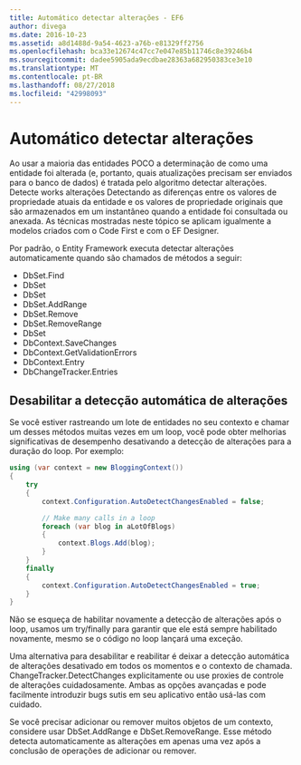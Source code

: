 ```yaml
---
title: Automático detectar alterações - EF6
author: divega
ms.date: 2016-10-23
ms.assetid: a8d1488d-9a54-4623-a76b-e81329ff2756
ms.openlocfilehash: bca33e12674c47cc7e047e85b11746c8e39246b4
ms.sourcegitcommit: dadee5905ada9ecdbae28363a682950383ce3e10
ms.translationtype: MT
ms.contentlocale: pt-BR
ms.lasthandoff: 08/27/2018
ms.locfileid: "42998093"
---
```

# <a name="automatic-detect-changes"></a>Automático detectar alterações
Ao usar a maioria das entidades POCO a determinação de como uma entidade foi alterada (e, portanto, quais atualizações precisam ser enviados para o banco de dados) é tratada pelo algoritmo detectar alterações. Detecte works alterações Detectando as diferenças entre os valores de propriedade atuais da entidade e os valores de propriedade originais que são armazenados em um instantâneo quando a entidade foi consultada ou anexada. As técnicas mostradas neste tópico se aplicam igualmente a modelos criados com o Code First e com o EF Designer.  

Por padrão, o Entity Framework executa detectar alterações automaticamente quando são chamados de métodos a seguir:  

- DbSet.Find  
- DbSet  
- DbSet  
- DbSet.AddRange
- DbSet.Remove  
- DbSet.RemoveRange
- DbSet  
- DbContext.SaveChanges  
- DbContext.GetValidationErrors  
- DbContext.Entry  
- DbChangeTracker.Entries  

## <a name="disabling-automatic-detection-of-changes"></a>Desabilitar a detecção automática de alterações  

Se você estiver rastreando um lote de entidades no seu contexto e chamar um desses métodos muitas vezes em um loop, você pode obter melhorias significativas de desempenho desativando a detecção de alterações para a duração do loop. Por exemplo:  

``` csharp
using (var context = new BloggingContext())
{
    try
    {
        context.Configuration.AutoDetectChangesEnabled = false;

        // Make many calls in a loop
        foreach (var blog in aLotOfBlogs)
        {
            context.Blogs.Add(blog);
        }
    }
    finally
    {
        context.Configuration.AutoDetectChangesEnabled = true;
    }
}
```  

Não se esqueça de habilitar novamente a detecção de alterações após o loop, usamos um try/finally para garantir que ele está sempre habilitado novamente, mesmo se o código no loop lançará uma exceção.  

Uma alternativa para desabilitar e reabilitar é deixar a detecção automática de alterações desativado em todos os momentos e o contexto de chamada. ChangeTracker.DetectChanges explicitamente ou use proxies de controle de alterações cuidadosamente. Ambas as opções avançadas e pode facilmente introduzir bugs sutis em seu aplicativo então usá-las com cuidado.  

Se você precisar adicionar ou remover muitos objetos de um contexto, considere usar DbSet.AddRange e DbSet.RemoveRange. Esse método detecta automaticamente as alterações em apenas uma vez após a conclusão de operações de adicionar ou remover. 
